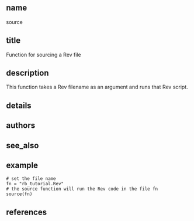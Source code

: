 ## name
source
## title
Function for sourcing a Rev file
## description
This function takes a Rev filename as an argument and runs that Rev script.
## details
## authors
## see_also
## example
    # set the file name
    fn = "rb_tutorial.Rev"
    # the source function will run the Rev code in the file fn
    source(fn)
    
## references
